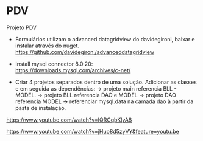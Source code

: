 # PDV
Projeto PDV

- Formulários utilizam o advanced datagridview do davidegironi, baixar e instalar através do nuget.
https://github.com/davidegironi/advanceddatagridview

- Install mysql connector 8.0.20: 
https://downloads.mysql.com/archives/c-net/ 

- Criar 4 projetos separados dentro de uma solução. Adicionar as classes e em seguida as dependências: 
  -> projeto main referencia BLL - MODEL.
  -> projeto BLL referencia DAO e MODEL 
  -> projeto DAO referencia MODEL
  -> referenciar mysql.data na camada dao à partir da pasta de instalação.

https://www.youtube.com/watch?v=IQRCqbKlyA8

https://www.youtube.com/watch?v=jHup8d5zyVY&feature=youtu.be
